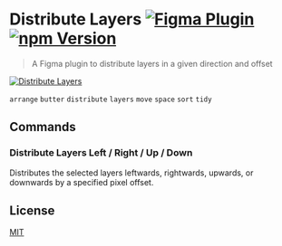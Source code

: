 # Distribute Layers [![Figma Plugin](https://img.shields.io/badge/figma-Distribute%20Layers-yellow?cacheSeconds=1800)](https://figma.com/community/plugin/767379264700569551/Distribute-Layers) [![npm Version](https://img.shields.io/npm/v/figma-distribute-layers?cacheSeconds=1800)](https://npmjs.com/package/figma-distribute-layers)

> A Figma plugin to distribute layers in a given direction and offset

[![Distribute Layers](https://raw.githubusercontent.com/yuanqing/figma-plugins/main/packages/figma-distribute-layers/media/cover.png)](https://figma.com/community/plugin/767379264700569551/Distribute-Layers)

`arrange` `butter` `distribute` `layers` `move` `space` `sort` `tidy`

## Commands

### Distribute Layers Left / Right / Up / Down

Distributes the selected layers leftwards, rightwards, upwards, or downwards by a specified pixel offset.

## License

[MIT](/LICENSE.md)
